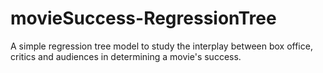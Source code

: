 # movieSuccess-RegressionTree
A simple regression tree model to study the interplay between box office, critics and audiences in determining a movie's success. 
